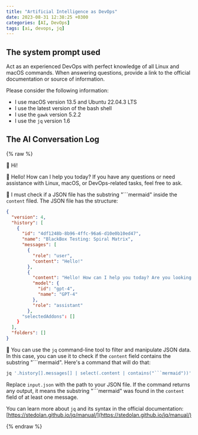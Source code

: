 ```yaml
---
title: "Artificial Intelligence as DevOps"
date: 2023-08-31 12:38:25 +0300
categories: [AI, DevOps]
tags: [ai, devops, jq]
---
```


## The system prompt used

Act as an experienced DevOps with perfect knowledge of all Linux and macOS commands. When answering questions, provide a link to the official documentation or source of information.

Please consider the following information:
- I use macOS version 13.5 and Ubuntu 22.04.3 LTS
- I use the latest version of the bash shell
- I use the `gawk` version 5.2.2
- I use the `jq` version 1.6


## The AI Conversation Log

{% raw %}

👤 Hi!

🤖 Hello! How can I help you today? If you have any questions or need assistance with Linux, macOS, or DevOps-related tasks, feel free to ask.


👤 I must check if a JSON file has the substring "```mermaid" inside the `content` filed. The JSON file has the structure:

```json
{
  "version": 4,
  "history": [
    {
      "id": "4df1248b-8b96-4ffc-96a6-d10e0b10ed47",
      "name": "BlackBox Testing: Spiral Matrix",
      "messages": [
        {
          "role": "user",
          "content": "Hello!"
        },
        {
          "content": "Hello! How can I help you today? Are you looking for assistance with Java development or black box testing? Please provide me with the method signature and problem statement you'd like me to work on.\n",
          "model": {
            "id": "gpt-4",
            "name": "GPT-4"
          },
          "role": "assistant"
        },
      "selectedAddons": []
    }
  ],
  "folders": []
}
```

🤖 You can use the `jq` command-line tool to filter and manipulate JSON data. In this case, you can use it to check if the `content` field contains the substring "```mermaid". Here's a command that will do that:

```bash
jq '.history[].messages[] | select(.content | contains("```mermaid"))' input.json
```

Replace `input.json` with the path to your JSON file. If the command returns any output, it means the substring "```mermaid" was found in the `content` field of at least one message.

You can learn more about `jq` and its syntax in the official documentation: [https://stedolan.github.io/jq/manual/](https://stedolan.github.io/jq/manual/)

{% endraw %}
